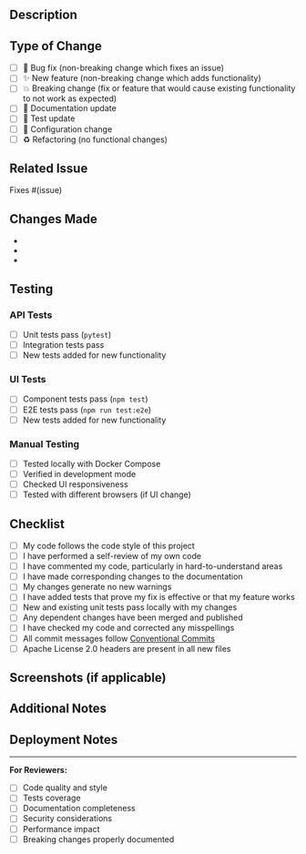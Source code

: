 ## Description

<!-- Provide a clear and concise description of the changes -->

## Type of Change

<!-- Mark with an `x` all the checkboxes that apply -->

- [ ] 🐛 Bug fix (non-breaking change which fixes an issue)
- [ ] ✨ New feature (non-breaking change which adds functionality)
- [ ] 💥 Breaking change (fix or feature that would cause existing functionality to not work as expected)
- [ ] 📝 Documentation update
- [ ] 🧪 Test update
- [ ] 🔧 Configuration change
- [ ] ♻️ Refactoring (no functional changes)

## Related Issue

<!-- Link to related issue(s) -->

Fixes #(issue)

## Changes Made

<!-- List the main changes made in this PR -->

-
-
-

## Testing

<!-- Describe the tests you ran to verify your changes -->

### API Tests
- [ ] Unit tests pass (`pytest`)
- [ ] Integration tests pass
- [ ] New tests added for new functionality

### UI Tests
- [ ] Component tests pass (`npm test`)
- [ ] E2E tests pass (`npm run test:e2e`)
- [ ] New tests added for new functionality

### Manual Testing
- [ ] Tested locally with Docker Compose
- [ ] Verified in development mode
- [ ] Checked UI responsiveness
- [ ] Tested with different browsers (if UI change)

## Checklist

<!-- Mark with an `x` all the checkboxes that apply -->

- [ ] My code follows the code style of this project
- [ ] I have performed a self-review of my own code
- [ ] I have commented my code, particularly in hard-to-understand areas
- [ ] I have made corresponding changes to the documentation
- [ ] My changes generate no new warnings
- [ ] I have added tests that prove my fix is effective or that my feature works
- [ ] New and existing unit tests pass locally with my changes
- [ ] Any dependent changes have been merged and published
- [ ] I have checked my code and corrected any misspellings
- [ ] All commit messages follow [Conventional Commits](https://www.conventionalcommits.org/)
- [ ] Apache License 2.0 headers are present in all new files

## Screenshots (if applicable)

<!-- Add screenshots to help explain your changes -->

## Additional Notes

<!-- Any additional information that reviewers should know -->

## Deployment Notes

<!-- Any special considerations for deployment -->

---

**For Reviewers:**
- [ ] Code quality and style
- [ ] Tests coverage
- [ ] Documentation completeness
- [ ] Security considerations
- [ ] Performance impact
- [ ] Breaking changes properly documented
